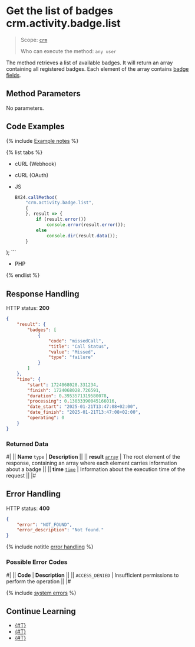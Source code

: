 # Get the list of badges crm.activity.badge.list

> Scope: [`crm`](../../../../../scopes/permissions.md)
>
> Who can execute the method: `any user`

The method retrieves a list of available badges. It will return an array containing all registered badges. Each element of the array contains [badge fields](./index.md#badge-record-fields).

## Method Parameters

No parameters.

## Code Examples

{% include [Example notes](../../../../../../_includes/examples.md) %}

{% list tabs %}
- cURL (Webhook)

- cURL (OAuth)

- JS
    ```js
    BX24.callMethod(
        "crm.activity.badge.list",
        {
        }, result => {
            if (result.error())
                console.error(result.error());
            else
                console.dir(result.data());
        }    
);
    ```
- PHP

{% endlist %}

## Response Handling

HTTP status: **200**

```json
{
    "result": {
        "badges": [
            {
                "code": "missedCall",
                "title": "Call Status",
                "value": "Missed",
                "type": "failure"
            }
        ]
    },
    "time": {
        "start": 1724068028.331234,
        "finish": 1724068028.726591,
        "duration": 0.3953571319580078,
        "processing": 0.13033390045166016,
        "date_start": "2025-01-21T13:47:08+02:00",
        "date_finish": "2025-01-21T13:47:08+02:00",
        "operating": 0
    }
}
```

### Returned Data

#|
|| **Name**
`type` | **Description** ||
|| **result**
[`array`](../../../../data-types.md) | The root element of the response, containing an array where each element carries information about a badge ||
|| **time**
[`time`](../../../../data-types.md) | Information about the execution time of the request ||
|#

## Error Handling

HTTP status: **400**

```json
{
    "error": "NOT_FOUND",
    "error_description": "Not found."
}
```

{% include notitle [error handling](../../../../../../_includes/error-info.md) %}

### Possible Error Codes

#|
|| **Code** | **Description** ||
|| `ACCESS_DENIED` | Insufficient permissions to perform the operation ||
|#

{% include [system errors](../../../../../../_includes/system-errors.md) %}

## Continue Learning

- [{#T}](./crm-activity-badge-add.md)
- [{#T}](./crm-activity-badge-get.md)
- [{#T}](./crm-activity-badge-delete.md)